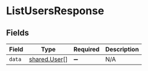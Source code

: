 # ListUsersResponse


## Fields

| Field                                               | Type                                                | Required                                            | Description                                         |
| --------------------------------------------------- | --------------------------------------------------- | --------------------------------------------------- | --------------------------------------------------- |
| `data`                                              | [shared.User](../../../sdk/models/shared/user.md)[] | :heavy_minus_sign:                                  | N/A                                                 |